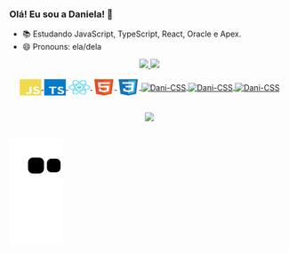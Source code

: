 ### Olá! Eu sou a Daniela! 👋

- 📚 Estudando JavaScript, TypeScript, React, Oracle e Apex.
- 😄 Pronouns: ela/dela

<div align="center">
  <a href="https://github.com/DanielaLeguari">
  <img height="180em" src="https://github-readme-stats.vercel.app/api?username=DanielaLeguari&show_icons=false&theme=dark&include_all_commits=true&count_private=true"/>
  <img height="180em" src="https://github-readme-stats.vercel.app/api/top-langs/?username=DanielaLeguari&layout=compact&langs_count=7&theme=dark"/>
</div>
  <div align="center" style="display: inline_block"><br>
  <img align="center" alt="Dani-Js" height="30" width="40" src="https://raw.githubusercontent.com/devicons/devicon/master/icons/javascript/javascript-plain.svg">
  <img align="center" alt="Dani-Ts" height="30" width="40" src="https://raw.githubusercontent.com/devicons/devicon/master/icons/typescript/typescript-plain.svg">
  <img align="center" alt="Dani-React" height="30" width="40" src="https://raw.githubusercontent.com/devicons/devicon/master/icons/react/react-original.svg">
  <img align="center" alt="Dani-HTML" height="30" width="40" src="https://raw.githubusercontent.com/devicons/devicon/master/icons/html5/html5-original.svg">
  <img align="center" alt="Dani-CSS" height="30" width="40" src="https://raw.githubusercontent.com/devicons/devicon/master/icons/css3/css3-original.svg">
  <img align="center" alt="Dani-CSS" height="30" width="40" src="https://icongr.am/devicon/git-original.svg?size=128&color=currentColor">
  <img  align="center" alt="Dani-CSS" height="30" width="40" src="https://cdn.jsdelivr.net/gh/devicons/devicon/icons/bootstrap/bootstrap-original.svg" />      
  <img align="center" alt="Dani-CSS" height="30" width="40" src="https://cdn.jsdelivr.net/gh/devicons/devicon/icons/oracle/oracle-original.svg" />
          
    


</div>
 
  ##
  
  <div align="center">
      <a href="https://www.linkedin.com/in/daniela-leguari/" target="_blank"><img src="https://img.shields.io/badge/-LinkedIn-%230077B5?style=for-the-badge&logo=linkedin&logoColor=white" target="_blank"></a> 
  </div>
  
  ##
  
  ![snake gif](https://github.com/DanielaLeguari/DanielaLeguari/blob/output/github-contribution-grid-snake.svg)
     
  


  
